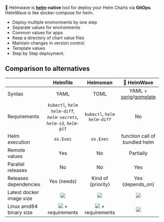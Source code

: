 🌊 Helmwave is **[helm](https://github.com/helm/helm/)-native** tool for deploy your Helm Charts via **GitOps**.
HelmWave is like docker-compose for helm.

- Deploy multiple environments by one step
- Separate values for environments
- Common values for apps
- Keep a directory of chart value files
- Maintain changes in version control.
- Template values
- Step by Step deployment.

## Comparison to alternatives

|  | Helmfile | Helmsman | 🌊 HelmWave |
| --- | :-------------: | :------------: | :-----------: |
| Syntax | YAML | TOML | YAML + [sprig](http://masterminds.github.io/sprig/)/[gomplate](https://docs.gomplate.ca/) |
| Requirements | `kubectl`, `helm`<br> *`helm-diff`, `helm-secrets`, `helm-s3`, `helm-git`* | `kubectl`, `helm`<br> *`helm-diff`* | No |
| Helm execution | `os.Exec` | `os.Exec` | function call of bundled helm |
| Remote values | Yes | No | Partially |
| Parallel releases | No | No | Yes |
| Releases dependencies | Yes (needs) | Kind of (priority) | Yes (depends_on) |
| Latest docker image size | ![](https://img.shields.io/docker/image-size/chatwork/helmfile) | ![](https://img.shields.io/docker/image-size/praqma/helmsman) | ![](https://img.shields.io/docker/image-size/diamon/helmwave) |
| Linux amd64 binary size | ![](https://img.shields.io/badge/v0.143.0-43.9%20MB-blue) + requirements | ![](https://img.shields.io/badge/v3.8.0-17.7%20MB-blue) + requirements | ![](https://img.shields.io/badge/v0.16.7-73.8%20MB-blue)